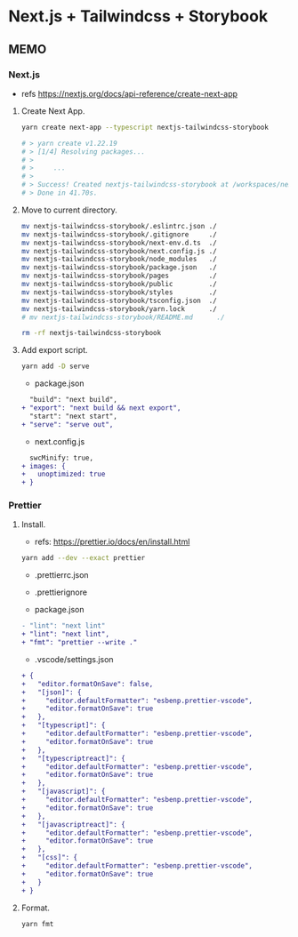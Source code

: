 # Next.js + Tailwindcss + Storybook

## MEMO

### Next.js

- refs https://nextjs.org/docs/api-reference/create-next-app

1. Create Next App.

   ```sh
   yarn create next-app --typescript nextjs-tailwindcss-storybook

   # > yarn create v1.22.19
   # > [1/4] Resolving packages...
   # >
   # >     ...
   # >
   # > Success! Created nextjs-tailwindcss-storybook at /workspaces/nextjs-tailwindcss-storybook/nextjs-tailwindcss-storybook
   # > Done in 41.70s.
   ```

1. Move to current directory.

   ```sh
   mv nextjs-tailwindcss-storybook/.eslintrc.json ./
   mv nextjs-tailwindcss-storybook/.gitignore     ./
   mv nextjs-tailwindcss-storybook/next-env.d.ts  ./
   mv nextjs-tailwindcss-storybook/next.config.js ./
   mv nextjs-tailwindcss-storybook/node_modules   ./
   mv nextjs-tailwindcss-storybook/package.json   ./
   mv nextjs-tailwindcss-storybook/pages          ./
   mv nextjs-tailwindcss-storybook/public         ./
   mv nextjs-tailwindcss-storybook/styles         ./
   mv nextjs-tailwindcss-storybook/tsconfig.json  ./
   mv nextjs-tailwindcss-storybook/yarn.lock      ./
   # mv nextjs-tailwindcss-storybook/README.md      ./

   rm -rf nextjs-tailwindcss-storybook
   ```

1. Add export script.

   ```sh
   yarn add -D serve
   ```

   - package.json

   ```diff
     "build": "next build",
   + "export": "next build && next export",
     "start": "next start",
   + "serve": "serve out",
   ```

   - next.config.js

   ```diff
     swcMinify: true,
   + images: {
   +   unoptimized: true
   + }
   ```

### Prettier

1. Install.

   - refs: https://prettier.io/docs/en/install.html

   ```sh
   yarn add --dev --exact prettier
   ```

   - .prettierrc.json
   - .prettierignore

   - package.json

   ```diff
   - "lint": "next lint"
   + "lint": "next lint",
   + "fmt": "prettier --write ."
   ```

   - .vscode/settings.json

   ```diff
   + {
   +   "editor.formatOnSave": false,
   +   "[json]": {
   +     "editor.defaultFormatter": "esbenp.prettier-vscode",
   +     "editor.formatOnSave": true
   +   },
   +   "[typescript]": {
   +     "editor.defaultFormatter": "esbenp.prettier-vscode",
   +     "editor.formatOnSave": true
   +   },
   +   "[typescriptreact]": {
   +     "editor.defaultFormatter": "esbenp.prettier-vscode",
   +     "editor.formatOnSave": true
   +   },
   +   "[javascript]": {
   +     "editor.defaultFormatter": "esbenp.prettier-vscode",
   +     "editor.formatOnSave": true
   +   },
   +   "[javascriptreact]": {
   +     "editor.defaultFormatter": "esbenp.prettier-vscode",
   +     "editor.formatOnSave": true
   +   },
   +   "[css]": {
   +     "editor.defaultFormatter": "esbenp.prettier-vscode",
   +     "editor.formatOnSave": true
   +   }
   + }
   ```

1. Format.

   ```sh
   yarn fmt
   ```
